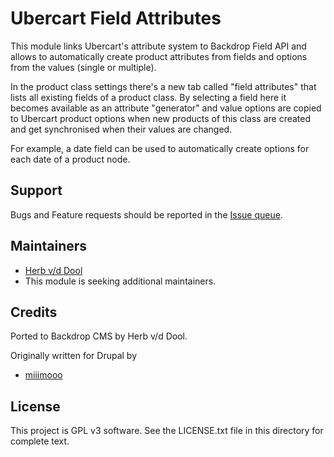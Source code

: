 # Ubercart Field Attributes

This module links Ubercart's attribute system to Backdrop Field API and allows
to automatically create product attributes from fields and options from
the values (single or multiple).

In the product class settings there's a new tab called "field attributes" that
lists all existing fields of a product class. By selecting a field here it
becomes available as an attribute "generator" and value options are copied
to Ubercart product options when new products of this class are created and get
synchronised when their values are changed.

For example, a date field can be used to automatically create options for each
date of a product node.

## Support

Bugs and Feature requests should be reported in the [Issue queue](https://github.com/backdrop-contrib/uc_field_attribute/issues).

## Maintainers

- [Herb v/d Dool](https://github.com/herbdool/)
- This module is seeking additional maintainers.

## Credits

Ported to Backdrop CMS by Herb v/d Dool.

Originally written for Drupal by

- [miiimooo](https://www.drupal.org/u/miiimooo)

## License

This project is GPL v3 software. See the LICENSE.txt file in this directory for
complete text.
